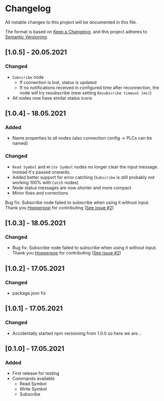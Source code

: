 # Changelog
All notable changes to this project will be documented in this file.

The format is based on [Keep a Changelog](https://keepachangelog.com/en/1.0.0/),
and this project adheres to [Semantic Versioning](https://semver.org/spec/v2.0.0.html).

## [1.0.5] - 20.05.2021
### Changed
- `Subscribe` node
  - If connection is lost, status is updated
  - If no notifications received in configured time after reconnection, the node will try resubscribe (new setting `Resubscribe timeout [ms]`)
- All nodes now have similar status icons

## [1.0.4] - 18.05.2021
### Added
- Name properties to all nodes (also connection config -> PLCs can be named)

### Changed
- `Read Symbol` and `Write Symbol` nodes no longer clear the input message. Instead it's passed onwards.
- Added better support for error catching (`Subscribe` is still probably not working 100% with `Catch` nodes)
- Node status messages are now shorter and more compact
- Minor fixes and corrections

Bug fix: Subscribe node failed to subscribe when using it without input. Thank you [Hopperpop](https://github.com/Hopperpop) for contributing ([See issue #2](https://github.com/jisotalo/node-red-contrib-ads-client/issues/2))

## [1.0.3] - 18.05.2021
### Changed
- Bug fix: Subscribe node failed to subscribe when using it without input. Thank you [Hopperpop](https://github.com/Hopperpop) for contributing ([See issue #2](https://github.com/jisotalo/node-red-contrib-ads-client/issues/2))

## [1.0.2] - 17.05.2021
### Changed
- package.json fix

## [1.0.1] - 17.05.2021
### Changed
- Accidentally started npm versioning from 1.0.0 so here we are...

## [0.1.0] - 17.05.2021
### Added
- First release for testing
- Commands available
  - Read Symbol
  - Write Symbol
  - Subscribe